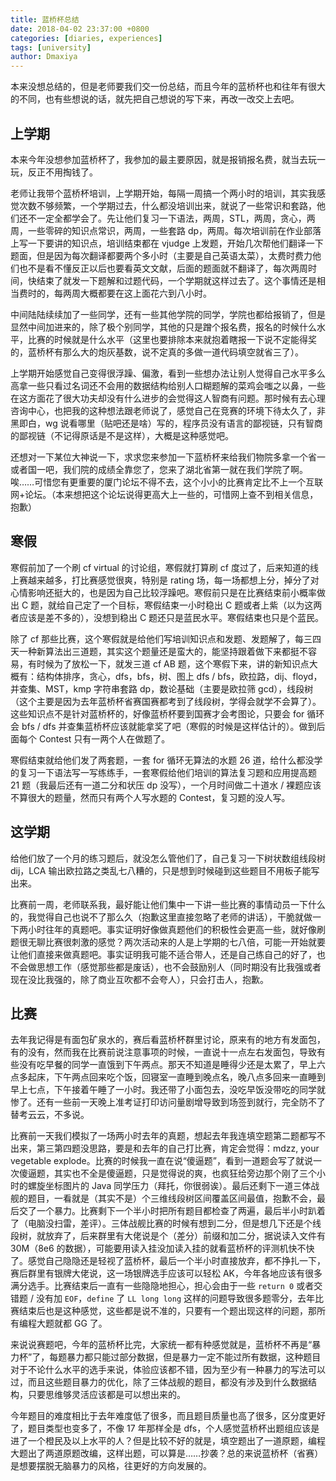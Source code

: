 ```yaml
---
title: 蓝桥杯总结
date: 2018-04-02 23:37:00 +0800
categories: [diaries, experiences]
tags: [university]
author: Dmaxiya
---
```


本来没想总结的，但是老师要我们交一份总结，而且今年的蓝桥杯也和往年有很大的不同，也有些想说的话，就先把自己想说的写下来，再改一改交上去吧。

## 上学期

本来今年没想参加蓝桥杯了，我参加的最主要原因，就是报销报名费，就当去玩一玩，反正不用掏钱了。

老师让我带个蓝桥杯培训，上学期开始，每隔一周搞一个两小时的培训，其实我感觉次数不够频繁，一个学期过去，什么都没培训出来，就说了一些常识和套路，他们还不一定全都学会了。先让他们复习一下语法，两周，STL，两周，贪心，两周，一些零碎的知识点常识，两周，一些套路 dp，两周。每次培训前在作业部落上写一下要讲的知识点，培训结束都在 vjudge 上发题，开始几次帮他们翻译一下题面，但是因为每次翻译都要两个多小时（主要是自己英语太菜），太费时费力他们也不是看不懂反正以后也要看英文文献，后面的题面就不翻译了，每次两周时间，快结束了就发一下题解和过题代码，一个学期就这样过去了。这个事情还是相当费时的，每两周大概都要在这上面花六到八小时。

中间陆陆续续加了一些同学，还有一些其他学院的同学，学院也都给报销了，但是显然中间加进来的，除了极个别同学，其他的只是蹭个报名费，报名的时候什么水平，比赛的时候就是什么水平（这里也要排除本来就抱着瞎报一下说不定能得奖的，蓝桥杯有那么大的炮灰基数，说不定真的多做一道代码填空就省三了）。

上学期开始感觉自己变得很浮躁、偏激，看到一些想办法让别人觉得自己水平多么高拿一些只看过名词还不会用的数据结构给别人口糊题解的菜鸡会嗤之以鼻，一些在这方面花了很大功夫却没有什么进步的会觉得这人智商有问题。那时候有去心理咨询中心，也把我的这种想法跟老师说了，感觉自己在竞赛的环境下待太久了，非黑即白，wg 说看哪里（贴吧还是啥）写的，程序员没有语言的鄙视链，只有智商的鄙视链（不记得原话是不是这样），大概是这种感觉吧。

还想对一下某位大神说一下，求求您来参加一下蓝桥杯来给我们物院多拿一个省一或者国一吧，我们院的成绩全靠您了，您来了湖北省第一就在我们学院了啊。唉……可惜您有更重要的厦门论坛不得不去，这个小小的比赛肯定比不上一个互联网+论坛。（本来想把这个论坛说得更高大上一些的，可惜网上查不到相关信息，抱歉）

## 寒假

寒假前加了一个刷 cf virtual 的讨论组，寒假就打算刷 cf 度过了，后来知道的线上赛越来越多，打比赛感觉很爽，特别是 rating 场，每一场都想上分，掉分了对心情影响还挺大的，也是因为自己比较浮躁吧。寒假前只是在比赛结束前小概率做出 C 题，就给自己定了一个目标，寒假结束一小时稳出 C 题或者上紫（以为这两者应该是差不多的），没想到稳出 C 题还只是蓝民水平。寒假结束也只是个蓝民。

除了 cf 那些比赛，这个寒假就是给他们写培训知识点和发题、发题解了，每三四天一种新算法出三道题，其实这个题量还是蛮大的，能坚持跟着做下来都挺不容易，有时候为了放松一下，就发三道 cf AB 题，这个寒假下来，讲的新知识点大概有：结构体排序，贪心，dfs，bfs，树、图上 dfs / bfs，欧拉路，dij、floyd，并查集、MST，kmp 字符串套路 dp，数论基础（主要是欧拉筛 gcd），线段树（这个主要是因为去年蓝桥杯省赛国赛都考到了线段树，学得会就学不会算了）。这些知识点不是针对蓝桥杯的，好像蓝桥杯要到国赛才会考图论，只要会 for 循环会 bfs / dfs 并查集蓝桥杯应该就能拿奖了吧（寒假的时候是这样估计的）。做到后面每个 Contest 只有一两个人在做题了。

寒假结束就给他们发了两套题，一套 for 循环无算法的水题 26 道，给什么都没学的复习一下语法写一写练练手，一套寒假给他们培训的算法复习题和应用提高题 21 题（我最后还有一道二分和状压 dp 没写），一个月时间做二十道水 / 裸题应该不算很大的题量，然而只有两个人写水题的 Contest，复习题的没人写。

## 这学期

给他们放了一个月的练习题后，就没怎么管他们了，自己复习一下树状数组线段树 dij，LCA 输出欧拉路之类乱七八糟的，只是想到时候碰到这些题目不用板子能写出来。

比赛前一周，老师联系我，最好能让他们集中一下讲一些比赛的事情动员一下什么的，我觉得自己也说不了那么久（抱歉这里直接忽略了老师的讲话），干脆就做一下两小时往年的真题吧。事实证明好像做真题他们的积极性会更高一些，就好像刷题很无聊比赛很刺激的感觉？两次活动来的人是上学期的七八倍，可能一开始就要让他们直接来做真题吧。事实证明我可能不适合带人，还是自己练自己的好了，也不会做思想工作（感觉那些都是废话），也不会鼓励别人（同时期没有比我强或者现在没比我强的，除了商业互吹都不会夸人），只会打击人，抱歉。

## 比赛

去年我记得是有面包矿泉水的，赛后看蓝桥杯群里讨论，原来有的地方有发面包，有的没有，然而我在比赛前说注意事项的时候，一直说十一点左右发面包，导致有些没有吃早餐的同学一直饿到下午两点。那天不知道是睡得少还是太累了，早上六点多起床，下午两点回来吃个饭，回寝室一直睡到晚点名，晚八点多回来一直睡到早上七点，下午接着午睡了一小时。我还带了小面包去，没吃早饭没带吃的同学就惨了。还有一些前一天晚上准考证打印访问量剧增导致到场签到就行，完全防不了替考云云，不多说。

比赛前一天我们模拟了一场两小时去年的真题，想起去年我连填空题第二题都写不出来，第三第四题没思路，要是和去年的自己打比赛，肯定会觉得：mdzz, your vegetable explode。比赛的时候我一直在说“傻逼题”，看到一道题会写了就说一次傻逼题，其实也不全是傻逼题，只是觉得说的爽，也疯狂给旁边那个刚了三个小时的螺旋坐标图片的 Java 同学压力（拜托，你很弱诶）。最后还剩下一道三体战舰的题目，一看就是（其实不是）个三维线段树区间覆盖区间最值，抱歉不会，最后交了一个暴力。比赛剩下一个半小时把所有题目都检查了两遍，最后半小时趴着了（电脑没扫雷，差评）。三体战舰比赛的时候有想到二分，但是想几下还是个线段树，就放弃了，后来群里有大佬说是个（差分）前缀和加二分，据说读入文件有 30M（8e6 的数据），可能要用读入挂没加读入挂的就看蓝桥杯的评测机快不快了。感觉自己隐隐还是轻视了蓝桥杯，最后一个半小时直接放弃，都不挣扎一下，赛后群里有银牌大佬说，这一场银牌选手应该可以轻松 AK，今年各地应该有很多满分选手。比赛结束后一直有一些隐隐地担心，担心会由于一些 `return 0` 或者交错题 / 没有加 `EOF`，`define` 了 `LL long long` 这样的问题导致很多题零分，去年比赛结束后也是这种感觉，这些都是说不准的，只要有一个题出现这样的问题，那所有编程大题就都 GG 了。

来说说赛题吧，今年的蓝桥杯比完，大家统一都有种感觉就是，蓝桥杯不再是“暴力杯”了，每题暴力都只能过部分数据，但是暴力一定不能过所有数据，这种题目对于不论什么水平的选手来说，体验应该都不错，因为至少有一种暴力的写法可以过，而且这些题目暴力的优化，除了三体战舰的题目，都没有涉及到什么数据结构，只要思维够灵活应该都是可以想出来的。

今年题目的难度相比于去年难度低了很多，而且题目质量也高了很多，区分度更好了，题目类型也变多了，不像 17 年那样全是 dfs，个人感觉蓝桥杯出题组应该是进了一个橙民及以上水平的人？但是比较不好的就是，填空题出了一道原题，编程大题出了两道原题改编，这样出题，可以算是……抄袭？总的来说蓝桥杯（省赛）是想要摆脱无脑暴力的风格，往更好的方向发展的。